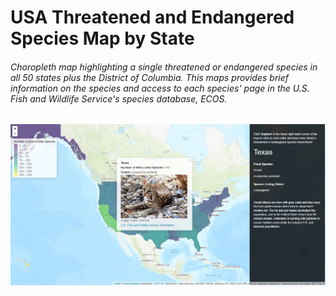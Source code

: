 # USA Threatened and Endangered Species Map by State
###### Choropleth map highlighting a single threatened or endangered species in all 50 states plus the District of Columbia. This maps provides brief information on the species and access to each species' page in the U.S. Fish and Wildlife Service's species database, ECOS.

<img src="man/figures/featured.JPG" width="700" style="display: block; margin: auto;" />

